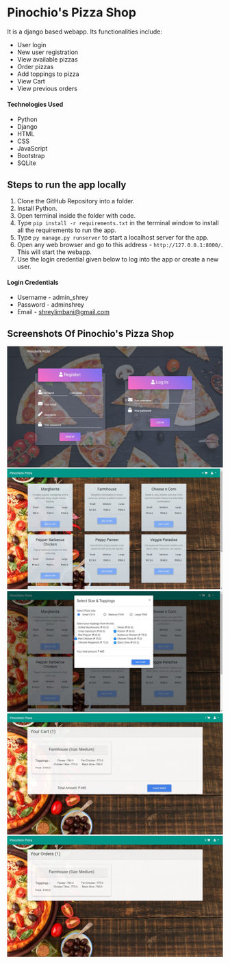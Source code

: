 # Pinochio's Pizza Shop

It is a django based webapp. Its functionalities include:
- User login
- New user registration
- View available pizzas
- Order pizzas
- Add toppings to pizza
- View Cart
- View previous orders


#### Technologies Used
- Python
- Django
- HTML
- CSS
- JavaScript
- Bootstrap
- SQLite


## Steps to run the app locally
1. Clone the GitHub Repository into a folder.
2. Install Python.
3. Open terminal inside the folder with code.
4. Type ` pip install -r requirements.txt ` in the terminal window to install all the requirements to run the app.
5. Type ` py manage.py runserver ` to start a localhost server for the app.
6. Open any web browser and go to this address - `http://127.0.0.1:8000/`. This will start the webapp.
7. Use the login credential given below to log into the app or create a new user.

#### Login Credentials

- Username - admin_shrey
- Password - adminshrey
- Email - shreylimbani@gmail.com


## Screenshots Of Pinochio's Pizza Shop
![plot](./images/index.jpg)
![plot](./images/dashboard.jpg)
![plot](./images/pizza.jpg)
![plot](./images/cart.jpg)
![plot](./images/orders.jpg)
